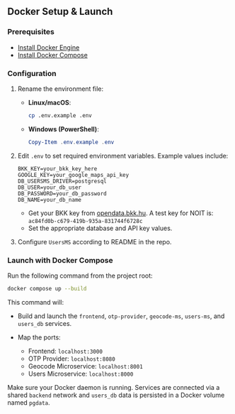 ## Docker Setup & Launch

### Prerequisites

* [Install Docker Engine](https://docs.docker.com/engine/install/)
* [Install Docker Compose](https://docs.docker.com/compose/install/)

### Configuration

1. Rename the environment file:

   * **Linux/macOS**:

     ```bash
     cp .env.example .env
     ```
   * **Windows (PowerShell)**:

     ```powershell
     Copy-Item .env.example .env
     ```

2. Edit `.env` to set required environment variables. Example values include:

   ```env
   BKK_KEY=your_bkk_key_here
   GOOGLE_KEY=your_google_maps_api_key
   DB_USERSMS_DRIVER=postgresql
   DB_USER=your_db_user
   DB_PASSWORD=your_db_password
   DB_NAME=your_db_name
   ```

   * Get your BKK key from [opendata.bkk.hu](https://opendata.bkk.hu). A test key for NOIT is:
     `ac84fd0b-c679-419b-935a-831744f6728c`
   * Set the appropriate database and API key values.
  
3. Configure `UsersMS` according to README in the repo.

### Launch with Docker Compose

Run the following command from the project root:

```bash
docker compose up --build
```

This command will:

* Build and launch the `frontend`, `otp-provider`, `geocode-ms`, `users-ms`, and `users_db` services.
* Map the ports:

  * Frontend: `localhost:3000`
  * OTP Provider: `localhost:8080`
  * Geocode Microservice: `localhost:8001`
  * Users Microservice: `localhost:8000`

Make sure your Docker daemon is running. Services are connected via a shared `backend` network and `users_db` data is persisted in a Docker volume named `pgdata`.


